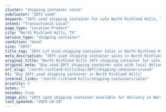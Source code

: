 ```yaml
---
cluster: "shipping container sales"
subcluster: "20ft used"
keyword: "20ft used shipping container for sale North Richland Hills, TX"
intent: "Transactional-Local"
page_type: "Location-Product"
city: "North Richland Hills, TX"
service_type: "shipping container"
condition: "Used"
size: "20ft"
title_tag: "20ft Lzf Used shipping container Sales in North Richland Hills | LC Container"
meta_description: "20ft used shipping container sales in North Richland Hills. Fast delivery, competitive pricing. Serving shipping containers area. Quote ID: 8C9. Call (214) 524-4168 for your free quote today."
original_title: "North Richland Hills 20ft shipping container for sale | LC"
original_meta: "Buy used 20ft shipping container sale with local delivery in North Richland Hills, TX. LC Container — local Since 2003. Request a fast quote today."
url_slug: "/north-richland-hills/buy/20ft/shipping-containers/used"
h1: "Buy 20ft used shipping container in North Richland Hills"
internal_links: "/north-richland-hills/shipping-containers/sales"
priority: 3
notes: ""
noindex: true
image_alt: "20ft used shipping container available for delivery in North Richland Hills"
last_updated: "2025-10-20"
---
```


<!-- TODO: Add unique city/inventory copy, images, and internal links here. -->

